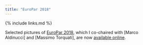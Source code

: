```yaml
---
title: "EuroPar 2018"
---
```


{% include links.md %}

Selected pictures of [EuroPar 2018](https://europar2018.org), which
I co-chaired with [Marco Aldinucci] and [Massimo Torquati], are now
[available online](https://europar2018.org/gallery/1).
